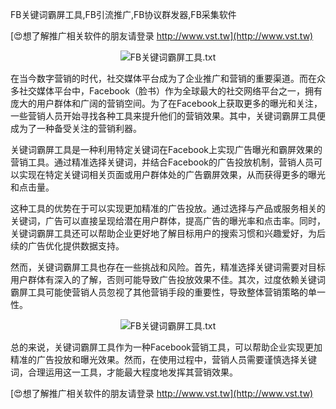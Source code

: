 FB关键词霸屏工具,FB引流推广,FB协议群发器,FB采集软件

[😍想了解推广相关软件的朋友请登录 http://www.vst.tw](http://www.vst.tw)

 <center><img src="https://vst.tw/MP4/tuiguang/png/7.png" alt="FB关键词霸屏工具.txt"></center>

在当今数字营销的时代，社交媒体平台成为了企业推广和营销的重要渠道。而在众多社交媒体平台中，Facebook（脸书）作为全球最大的社交网络平台之一，拥有庞大的用户群体和广阔的营销空间。为了在Facebook上获取更多的曝光和关注，一些营销人员开始寻找各种工具来提升他们的营销效果。其中，关键词霸屏工具便成为了一种备受关注的营销利器。

关键词霸屏工具是一种利用特定关键词在Facebook上实现广告曝光和霸屏效果的营销工具。通过精准选择关键词，并结合Facebook的广告投放机制，营销人员可以实现在特定关键词相关页面或用户群体处的广告霸屏效果，从而获得更多的曝光和点击量。

这种工具的优势在于可以实现更加精准的广告投放。通过选择与产品或服务相关的关键词，广告可以直接呈现给潜在用户群体，提高广告的曝光率和点击率。同时，关键词霸屏工具还可以帮助企业更好地了解目标用户的搜索习惯和兴趣爱好，为后续的广告优化提供数据支持。

然而，关键词霸屏工具也存在一些挑战和风险。首先，精准选择关键词需要对目标用户群体有深入的了解，否则可能导致广告投放效果不佳。其次，过度依赖关键词霸屏工具可能使营销人员忽视了其他营销手段的重要性，导致整体营销策略的单一性。

 <center><img src="https://vst.tw/MP4/tuiguang/png/5.png" alt="FB关键词霸屏工具.txt"></center>

总的来说，关键词霸屏工具作为一种Facebook营销工具，可以帮助企业实现更加精准的广告投放和曝光效果。然而，在使用过程中，营销人员需要谨慎选择关键词，合理运用这一工具，才能最大程度地发挥其营销效果。

[😍想了解推广相关软件的朋友请登录 http://www.vst.tw](http://www.vst.tw)



